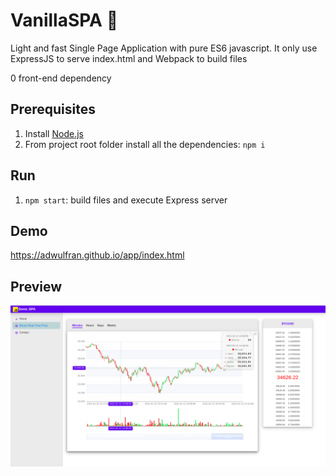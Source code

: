 # VanillaSPA  :rocket:

Light and fast Single Page Application with pure ES6 javascript. It only use ExpressJS to serve index.html and Webpack to build files

0 front-end dependency 

## Prerequisites
1. Install [Node.js](https://nodejs.org)
2. From project root folder install all the dependencies: `npm i`

## Run
1. `npm start`: build files and execute Express server

## Demo
https://adwulfran.github.io/app/index.html

## Preview
![Preview](https://raw.githubusercontent.com/adwulfran/SonicSPA/master/sonicspa.png "Preview")
